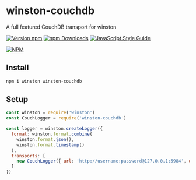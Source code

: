 # winston-couchdb

A full featured CouchDB transport for winston

[![Version npm](https://img.shields.io/npm/v/winston-couchdb.svg?style=flat-square)](https://www.npmjs.com/package/winston-couchdb)
[![npm Downloads](https://img.shields.io/npm/dm/winston-couchdb.svg?style=flat-square)](https://npmcharts.com/compare/winston-couchdb?minimal=true)
[![JavaScript Style Guide](https://img.shields.io/badge/code_style-standard-brightgreen.svg)](https://standardjs.com)


[![NPM](https://nodei.co/npm/winston-couchdb.png?downloads=true&downloadRank=true)](https://nodei.co/npm/winston-couchdb/)


## Install

```bash
npm i winston winston-couchdb
```

## Setup

```js
const winston = require('winston')
const CouchLogger = require('winston-couchdb')

const logger = winston.createLogger({
  format: winston.format.combine(
    winston.format.json(),
    winston.format.timestamp()
  ),
  transports: [
    new CouchLogger({ url: 'http://username:password@127.0.0.1:5984', db: 'winston-logs' })
  ]
})

```
